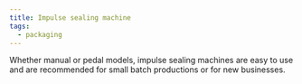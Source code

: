 ```yaml
---
title: Impulse sealing machine
tags:
  - packaging
---
```

W﻿hether manual or pedal models, impulse sealing machines are easy to use and are recommended for small batch productions or for new businesses.